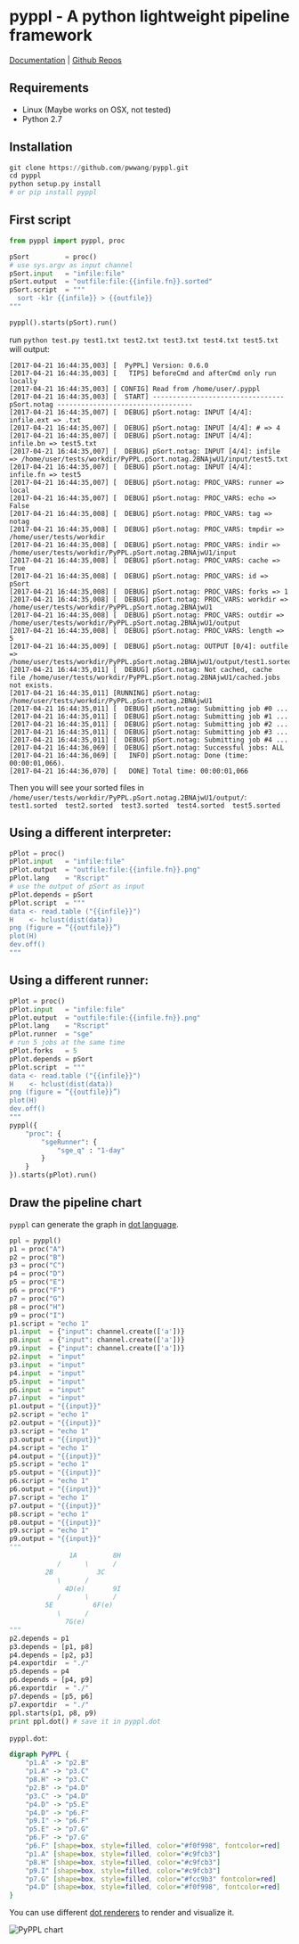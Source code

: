 # pyppl - A python lightweight pipeline framework
[Documentation](https://pwwang.gitbooks.io/pyppl/) | [Github Repos](https://github.com/pwwang/pyppl/)

<!-- toc -->

## Requirements
- Linux (Maybe works on OSX, not tested)
- Python 2.7

## Installation
```python
git clone https://github.com/pwwang/pyppl.git
cd pyppl
python setup.py install
# or pip install pyppl
```

## First script
```python
from pyppl import pyppl, proc

pSort         = proc()
# use sys.argv as input channel
pSort.input   = "infile:file"
pSort.output  = "outfile:file:{{infile.fn}}.sorted"
pSort.script  = """
  sort -k1r {{infile}} > {{outfile}}
""" 

pyppl().starts(pSort).run()
```

run `python test.py test1.txt test2.txt test3.txt test4.txt test5.txt` will output:
```
[2017-04-21 16:44:35,003] [  PyPPL] Version: 0.6.0
[2017-04-21 16:44:35,003] [   TIPS] beforeCmd and afterCmd only run locally
[2017-04-21 16:44:35,003] [ CONFIG] Read from /home/user/.pyppl
[2017-04-21 16:44:35,003] [  START] --------------------------------- pSort.notag ----------------------------------
[2017-04-21 16:44:35,007] [  DEBUG] pSort.notag: INPUT [4/4]: infile.ext => .txt
[2017-04-21 16:44:35,007] [  DEBUG] pSort.notag: INPUT [4/4]: # => 4
[2017-04-21 16:44:35,007] [  DEBUG] pSort.notag: INPUT [4/4]: infile.bn => test5.txt
[2017-04-21 16:44:35,007] [  DEBUG] pSort.notag: INPUT [4/4]: infile => /home/user/tests/workdir/PyPPL.pSort.notag.2BNAjwU1/input/test5.txt
[2017-04-21 16:44:35,007] [  DEBUG] pSort.notag: INPUT [4/4]: infile.fn => test5
[2017-04-21 16:44:35,007] [  DEBUG] pSort.notag: PROC_VARS: runner => local
[2017-04-21 16:44:35,007] [  DEBUG] pSort.notag: PROC_VARS: echo => False
[2017-04-21 16:44:35,008] [  DEBUG] pSort.notag: PROC_VARS: tag => notag
[2017-04-21 16:44:35,008] [  DEBUG] pSort.notag: PROC_VARS: tmpdir => /home/user/tests/workdir
[2017-04-21 16:44:35,008] [  DEBUG] pSort.notag: PROC_VARS: indir => /home/user/tests/workdir/PyPPL.pSort.notag.2BNAjwU1/input
[2017-04-21 16:44:35,008] [  DEBUG] pSort.notag: PROC_VARS: cache => True
[2017-04-21 16:44:35,008] [  DEBUG] pSort.notag: PROC_VARS: id => pSort
[2017-04-21 16:44:35,008] [  DEBUG] pSort.notag: PROC_VARS: forks => 1
[2017-04-21 16:44:35,008] [  DEBUG] pSort.notag: PROC_VARS: workdir => /home/user/tests/workdir/PyPPL.pSort.notag.2BNAjwU1
[2017-04-21 16:44:35,008] [  DEBUG] pSort.notag: PROC_VARS: outdir => /home/user/tests/workdir/PyPPL.pSort.notag.2BNAjwU1/output
[2017-04-21 16:44:35,008] [  DEBUG] pSort.notag: PROC_VARS: length => 5
[2017-04-21 16:44:35,009] [  DEBUG] pSort.notag: OUTPUT [0/4]: outfile => /home/user/tests/workdir/PyPPL.pSort.notag.2BNAjwU1/output/test1.sorted
[2017-04-21 16:44:35,011] [  DEBUG] pSort.notag: Not cached, cache file /home/user/tests/workdir/PyPPL.pSort.notag.2BNAjwU1/cached.jobs not exists.
[2017-04-21 16:44:35,011] [RUNNING] pSort.notag: /home/user/tests/workdir/PyPPL.pSort.notag.2BNAjwU1
[2017-04-21 16:44:35,011] [  DEBUG] pSort.notag: Submitting job #0 ...
[2017-04-21 16:44:35,011] [  DEBUG] pSort.notag: Submitting job #1 ...
[2017-04-21 16:44:35,011] [  DEBUG] pSort.notag: Submitting job #2 ...
[2017-04-21 16:44:35,011] [  DEBUG] pSort.notag: Submitting job #3 ...
[2017-04-21 16:44:35,011] [  DEBUG] pSort.notag: Submitting job #4 ...
[2017-04-21 16:44:36,069] [  DEBUG] pSort.notag: Successful jobs: ALL
[2017-04-21 16:44:36,069] [   INFO] pSort.notag: Done (time: 00:00:01,066).
[2017-04-21 16:44:36,070] [   DONE] Total time: 00:00:01,066
```

Then you will see your sorted files in `/home/user/tests/workdir/PyPPL.pSort.notag.2BNAjwU1/output/`:  
`test1.sorted  test2.sorted  test3.sorted  test4.sorted  test5.sorted`

## Using a different interpreter:
```python
pPlot = proc()
pPlot.input   = "infile:file"
pPlot.output  = "outfile:file:{{infile.fn}}.png"
pPlot.lang    = "Rscript"
# use the output of pSort as input
pPlot.depends = pSort
pPlot.script  = """
data <- read.table ("{{infile}}")
H    <- hclust(dist(data))
png (figure = “{{outfile}}”)
plot(H)
dev.off()
"""
```

## Using a different runner:
```python
pPlot = proc()
pPlot.input   = "infile:file"
pPlot.output  = "outfile:file:{{infile.fn}}.png"
pPlot.lang    = "Rscript"
pPlot.runner  = "sge"
# run 5 jobs at the same time
pPlot.forks   = 5
pPlot.depends = pSort
pPlot.script  = """
data <- read.table ("{{infile}}")
H    <- hclust(dist(data))
png (figure = “{{outfile}}”)
plot(H)
dev.off()
"""
pyppl({
	"proc": {
		"sgeRunner": {
			"sge_q" : "1-day"
		}
	}
}).starts(pPlot).run()
```

## Draw the pipeline chart
`pyppl` can generate the graph in [dot language](https://en.wikipedia.org/wiki/DOT_(graph_description_language)). 
```python
ppl = pyppl()
p1 = proc("A")
p2 = proc("B")
p3 = proc("C")
p4 = proc("D")
p5 = proc("E")
p6 = proc("F")
p7 = proc("G")
p8 = proc("H")
p9 = proc("I")
p1.script = "echo 1"
p1.input  = {"input": channel.create(['a'])}
p8.input  = {"input": channel.create(['a'])}
p9.input  = {"input": channel.create(['a'])}
p2.input  = "input"
p3.input  = "input"
p4.input  = "input"
p5.input  = "input"
p6.input  = "input"
p7.input  = "input"
p1.output = "{{input}}" 
p2.script = "echo 1"
p2.output = "{{input}}" 
p3.script = "echo 1"
p3.output = "{{input}}" 
p4.script = "echo 1"
p4.output = "{{input}}" 
p5.script = "echo 1"
p5.output = "{{input}}" 
p6.script = "echo 1"
p6.output = "{{input}}" 
p7.script = "echo 1"
p7.output = "{{input}}" 
p8.script = "echo 1"
p8.output = "{{input}}" 
p9.script = "echo 1"
p9.output = "{{input}}" 
"""
			   1A         8H
			/      \      /
		 2B           3C
			\      /
			  4D(e)       9I
			/      \      /
		 5E          6F(e)
			\      /
			  7G(e)
"""
p2.depends = p1
p3.depends = [p1, p8]
p4.depends = [p2, p3]
p4.exportdir  = "./"
p5.depends = p4
p6.depends = [p4, p9]
p6.exportdir  = "./"
p7.depends = [p5, p6]
p7.exportdir  = "./"
ppl.starts(p1, p8, p9)
print ppl.dot() # save it in pyppl.dot
```
`pyppl.dot`:
```dot
digraph PyPPL {
	"p1.A" -> "p2.B"
	"p1.A" -> "p3.C"
	"p8.H" -> "p3.C"
	"p2.B" -> "p4.D"
	"p3.C" -> "p4.D"
	"p4.D" -> "p5.E"
	"p4.D" -> "p6.F"
	"p9.I" -> "p6.F"
	"p5.E" -> "p7.G"
	"p6.F" -> "p7.G"
	"p6.F" [shape=box, style=filled, color="#f0f998", fontcolor=red]
	"p1.A" [shape=box, style=filled, color="#c9fcb3"]
	"p8.H" [shape=box, style=filled, color="#c9fcb3"]
	"p9.I" [shape=box, style=filled, color="#c9fcb3"]
	"p7.G" [shape=box, style=filled, color="#fcc9b3" fontcolor=red]
	"p4.D" [shape=box, style=filled, color="#f0f998", fontcolor=red]
}
```
You can use different [dot renderers][1] to render and visualize it.

![PyPPL chart](https://github.com/pwwang/pyppl/raw/master/docs/pyppl.png)

[1]: https://en.wikipedia.org/wiki/DOT_(graph_description_language)#Layout_programs
